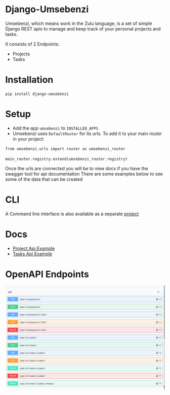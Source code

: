 # Django-Umsebenzi

Umsebenzi, which means work in the Zulu language, is a set of simple Django REST apis to manage and keep track of your personal
projects and tasks.

It consists of 2 Endpoints:

* Projects
* Tasks

# Installation
```
pip install django-umsebenzi
```

# Setup

* Add the app `umsebenzi` to `INSTALLED_APPS`
* Umsebenzi uses `DefaultRouter` for its urls. To add it to your main router in your project:
```
from umsebenzi.urls import router as umsebenzi_router 

main_router.registry.extend(umsebenzi_router.registry)
```

Once the urls are connected you will be to view docs if you have the swagger tool for api documentation
There are some examples below to see some of the data that can be created


# CLI

A Command line interface is also available as a separate [project](https://github.com/StandaloneDynamics/umsebenzi-cli)

# Docs
* [Project Api Example](docs/project.md)
* [Tasks Api Example](docs/task.md)

# OpenAPI Endpoints

![screenshot of endpoints](umsebenzi_swagger.png)